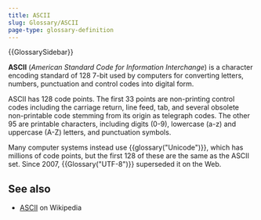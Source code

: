 ```yaml
---
title: ASCII
slug: Glossary/ASCII
page-type: glossary-definition
---
```


{{GlossarySidebar}}

**ASCII** (_American Standard Code for Information Interchange_) is a character encoding standard of 128 7-bit used by computers for converting letters, numbers, punctuation and control codes into digital form.

ASCII has 128 code points. The first 33 points are non-printing control codes including the carriage return, line feed, tab, and several obsolete non-printable code stemming from its origin as telegraph codes. The other 95 are printable characters, including digits (0-9), lowercase (a-z) and uppercase (A-Z) letters, and punctuation symbols.

Many computer systems instead use {{glossary("Unicode")}}, which has millions of code points, but the first 128 of these are the same as the ASCII set. Since 2007, {{Glossary("UTF-8")}} superseded it on the Web.

## See also

- [ASCII](https://en.wikipedia.org/wiki/ASCII) on Wikipedia
